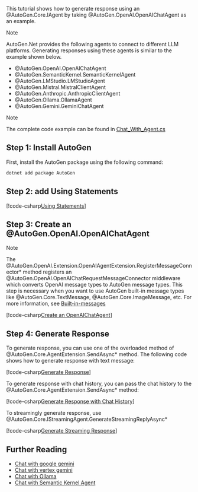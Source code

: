 This tutorial shows how to generate response using an @AutoGen.Core.IAgent by taking @AutoGen.OpenAI.OpenAIChatAgent as an example.

> [!NOTE]
> AutoGen.Net provides the following agents to connect to different LLM platforms. Generating responses using these agents is similar to the example shown below.
> - @AutoGen.OpenAI.OpenAIChatAgent
> - @AutoGen.SemanticKernel.SemanticKernelAgent
> - @AutoGen.LMStudio.LMStudioAgent
> - @AutoGen.Mistral.MistralClientAgent
> - @AutoGen.Anthropic.AnthropicClientAgent
> - @AutoGen.Ollama.OllamaAgent
> - @AutoGen.Gemini.GeminiChatAgent

> [!NOTE]
> The complete code example can be found in [Chat_With_Agent.cs](https://github.com/ag2labs/autogen/blob/main/dotnet/sample/AutoGen.BasicSamples/GettingStart/Chat_With_Agent.cs)

## Step 1: Install AutoGen

First, install the AutoGen package using the following command:

```bash
dotnet add package AutoGen
```

## Step 2: add Using Statements

[!code-csharp[Using Statements](../../sample/AutoGen.BasicSamples/GettingStart/Chat_With_Agent.cs?name=Using)]

## Step 3: Create an @AutoGen.OpenAI.OpenAIChatAgent

> [!NOTE]
> The @AutoGen.OpenAI.Extension.OpenAIAgentExtension.RegisterMessageConnector* method registers an @AutoGen.OpenAI.OpenAIChatRequestMessageConnector middleware which converts OpenAI message types to AutoGen message types. This step is necessary when you want to use AutoGen built-in message types like @AutoGen.Core.TextMessage, @AutoGen.Core.ImageMessage, etc.
> For more information, see [Built-in-messages](../articles/Built-in-messages.md)

[!code-csharp[Create an OpenAIChatAgent](../../sample/AutoGen.BasicSamples/GettingStart/Chat_With_Agent.cs?name=Create_Agent)]

## Step 4: Generate Response
To generate response, you can use one of the overloaded method of @AutoGen.Core.AgentExtension.SendAsync* method. The following code shows how to generate response with text message:

[!code-csharp[Generate Response](../../sample/AutoGen.BasicSamples/GettingStart/Chat_With_Agent.cs?name=Chat_With_Agent)]

To generate response with chat history, you can pass the chat history to the @AutoGen.Core.AgentExtension.SendAsync* method:

[!code-csharp[Generate Response with Chat History](../../sample/AutoGen.BasicSamples/GettingStart/Chat_With_Agent.cs?name=Chat_With_History)]

To streamingly generate response, use @AutoGen.Core.IStreamingAgent.GenerateStreamingReplyAsync*

[!code-csharp[Generate Streaming Response](../../sample/AutoGen.BasicSamples/GettingStart/Chat_With_Agent.cs?name=Streaming_Chat)]

## Further Reading
- [Chat with google gemini](../articles/AutoGen.Gemini/Chat-with-google-gemini.md)
- [Chat with vertex gemini](../articles/AutoGen.Gemini/Chat-with-vertex-gemini.md)
- [Chat with Ollama](../articles/AutoGen.Ollama/Chat-with-llama.md)
- [Chat with Semantic Kernel Agent](../articles/AutoGen.SemanticKernel/SemanticKernelAgent-simple-chat.md)